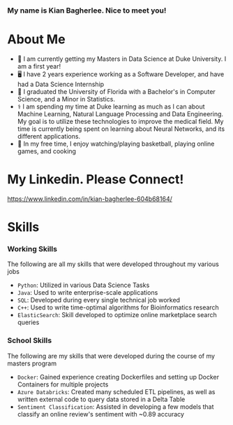 ### My name is Kian Bagherlee. Nice to meet you!

# About Me
- 🔵 I am currently getting my Masters in Data Science at Duke University. I am a first year!
- 🖥️ I have 2 years experience working as a Software Developer, and have had a Data Science Internship
- 🐊 I graduated the University of Florida with a Bachelor's in Computer Science, and a Minor in Statistics.
- ⚕️ I am spending my time at Duke learning as much as I can about Machine Learning, Natural Language Processing and Data Engineering. My goal is to utilize these technologies to improve the medical field. My time is currently being spent on learning about Neural Networks, and its different applications.
- 🏀 In my free time, I enjoy watching/playing basketball, playing online games, and cooking

# My Linkedin. Please Connect!

https://www.linkedin.com/in/kian-bagherlee-604b68164/

# Skills

### Working Skills

The following are all my skills that were developed throughout my various jobs

- ```Python```: Utilized in various Data Science Tasks
- ```Java```: Used to write enterprise-scale applications
- ```SQL```: Developed during every single technical job worked
- ```C++```: Used to write time-optimal algorithms for Bioinformatics research
- ```ElasticSearch```: Skill developed to optimize online marketplace search queries

### School Skills

The following are my skills that were developed during the course of my masters program

- ```Docker```: Gained experience creating Dockerfiles and setting up Docker Containers for multiple projects
- ```Azure Databricks```: Created many scheduled ETL pipelines, as well as written external code to query data stored in a Delta Table
- ```Sentiment Classification```: Assisted in developing a few models that classify an online review's sentiment with ~0.89 accuracy

<!--
**Ninsta22/Ninsta22** is a ✨ _special_ ✨ repository because its `README.md` (this file) appears on your GitHub profile.

Here are some ideas to get you started:

- 🔭 I’m currently working on ...
- 🌱 I’m currently learning ...
- 👯 I’m looking to collaborate on ...
- 🤔 I’m looking for help with ...
- 💬 Ask me about ...
- 📫 How to reach me: ...
- 😄 Pronouns: ...
- ⚡ Fun fact: ...
-->
